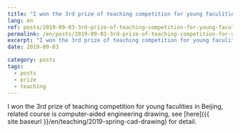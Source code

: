 ```yaml
---
title: "I won the 3rd prize of teaching competition for young faculities in Beijing"
lang: en
ref: posts/2019-09-03-3rd-prize-of-teaching-competition-for-young-faculties-in-beijing
permalink: /en/posts/2019-09-03-3rd-prize-of-teaching-competition-for-young-faculties-in-beijing
excerpt: "I won the 3rd prize of teaching competition for young faculities in Beijing"
date: 2019-09-03

category: posts
tags:
  - posts
  - prize
  - teaching
---
```


I won the 3rd prize of teaching competition for young faculities in Beijing, related course is computer-aided engineering drawing, see [here]({{ site.baseurl }}/en/teaching/2019-spring-cad-drawing) for detail.